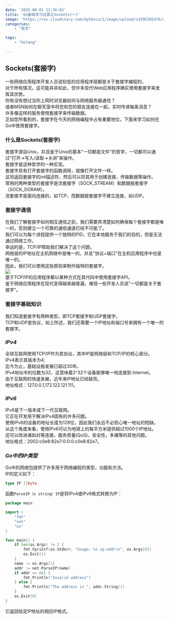 ```yaml
---
date: '2025-08-01 11:36:02'
title: 'Go基础学习记录之Sockets(一)'
image: 'https://res.cloudinary.com/dy5dvcuc1/image/upload/v1595385476/xiaorongmao/golang.jpg'
categories:
    - "技术"

tags:
    - "Golang"

---
```


## Sockets(套接字)

一些网络应用程序开发人员说较低的应用程序层都是关于套接字编程的。  
对于所有情况，这可能并非如此，但许多现代Web应用程序确实使用套接字来发挥其优势。  
你有没有想过当你上网时浏览器如何与网络服务器通信？  
或者MSN如何在聊天室中将您和您的朋友连接在一起，实时传递每条消息？  
许多像这样的服务使用套接字来传输数据。  
正如您所看到的，套接字在今天的网络编程中占有重要地位，下面来学习如何在Go中使用套接字。

### 什么是Sockets(套接字)

套接字源自Unix，并且鉴于Unix的基本"一切都是文件"的哲学，一切都可以通过"打开->写入/读取->关闭"来操作。  
套接字是这种哲学的一种实现。  
套接字具有打开套接字的函数调用，就像打开文件一样。  
这将返回套接字的int描述符，然后可以将其用于创建连接，传输数据等操作。  
常用的两种类型的套接字是流套接字（SOCK\_STREAM）和数据报套接字（SOCK\_DGRAM）。  
流套接字是面向连接的，如TCP，而数据报套接字不建立连接，如UDP。

### 套接字通信

在我们了解套接字如何相互通信之前，我们需要弄清楚如何确保每个套接字都是唯一的，否则建立一个可靠的通信通道已经不可能了。  
我们可以为每个进程提供一个独特的PID，它在本地服务于我们的目的，但是无法通过网络工作。  
幸运的是，TCP/IP帮助我们解决了这个问题。  
网络层的IP地址在主机网络中是唯一的，并且"协议+端口"在主机应用程序中也是唯一的。  
因此，我们可以使用这些原则来制作独特的套接字。  
![](https://cdn.xiaorongmao.com/up/golang_web_39_1.png)  
基于TCP/IP的应用程序都以某种方式在其代码中使用套接字API。  
鉴于网络应用程序在现代变得越来越普遍，难怪一些开发人员说"一切都是关于套接字"。

### 套接字基础知识

我们知道套接字有两种类型，即TCP套接字和UDP套接字。  
TCP和UDP是协议，如上所述，我们还需要一个IP地址和端口号来拥有一个唯一的套接字。

### *IPv4*

全球互联网使用TCP/IP作为其协议，其中IP是网络层和TCP/IP的核心部分。  
IPv4表示其版本为4;  
迄今为止，基础设施发展已超过30年。  
IPv4地址中的位数为32，这意味着2^32个设备能够唯一地连接到 Internet。  
由于互联网的快速发展，近年来IP地址已经缺货。  
地址格式：127.0.0.1,172.122.121.111。

### *IPv6*

IPv6是下一版本或下一代互联网。  
它正在开发用于解决IPv4固有的许多问题。  
使用IPv6的设备的地址长度为128位，因此我们永远不必担心唯一地址的短缺。  
从这个角度来看，使用IPv6可以为地球上的每平方米提供超过1000个IP地址。  
还可以改进诸如对等连接，服务质量(QoS)，安全性，多播等的其他问题。  
地址格式：2002:c0e8:82e7:0:0:0:c0e8:82e7。

### *Go中的IP类型*

Go中的网络包提供了许多用于网络编程的类型，功能和方法。  
IP的定义如下：

```go
type IP []byte
```

函数`ParseIP（s string）IP`是将IPv4或IPv6格式转换为IP：

```go
package main

import (
    "fmt"
    "net"
    "os"
)

func main() {
    if len(os.Args) != 2 {
        fmt.Fprintf(os.Stderr, "Usage: %s ip-addr\n", os.Args[0])
        os.Exit(1)
    }
    name := os.Args[1]
    addr := net.ParseIP(name)
    if addr == nil {
        fmt.Println("Invalid address")
    } else {
        fmt.Println("The address is ", addr.String())
    }
    os.Exit(0)
}
```

它返回给定IP地址的相应IP格式。
